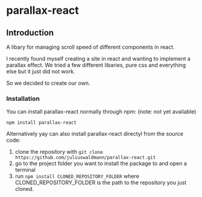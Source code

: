 # parallax-react

## Introduction

A libary for managing scroll speed of different components in react.

I recently found myself creating a site in react and wanting to implement a parallax effect.
We tried a few different libaries, pure css and everything else but it just did not work.

So we decided to create our own.

### Installation

You can install parallax-react normally through npm: (note: not yet available)

 `
 npm install parallax-react
 `

Alternatively yay can also install parallax-react directyl from the source code:

1. clone the repository with `git clone https://github.com/juliuswaldmann/parallax-react.git`
2. go to the project folder you want to install the package to and open a terminal
3. run `npm install CLONED_REPOSITORY_FOLDER` where CLONED_REPOSITORY_FOLDER is the path to the repository you just cloned.
